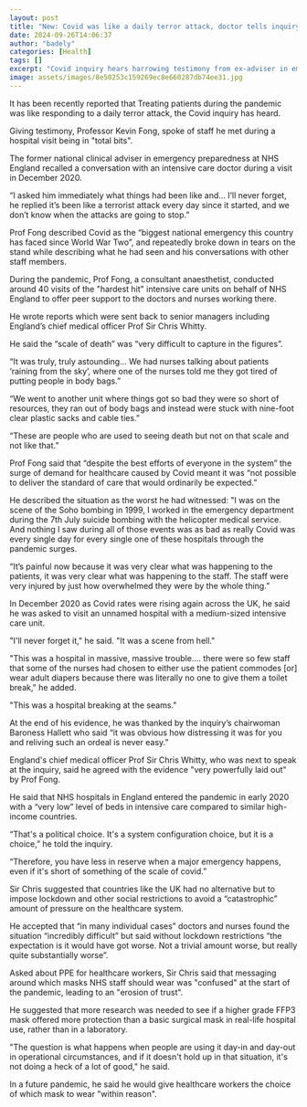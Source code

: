 ```yaml
---
layout: post
title: "New: Covid was like a daily terror attack, doctor tells inquiry"
date: 2024-09-26T14:06:37
author: "badely"
categories: [Health]
tags: []
excerpt: "Covid inquiry hears harrowing testimony from ex-adviser in emergency preparedness at NHS England."
image: assets/images/8e50253c159269ec8e660287db74ee31.jpg
---
```


It has been recently reported that Treating patients during the pandemic was like responding to a daily terror attack, the Covid inquiry has heard.

Giving testimony, Professor Kevin Fong, spoke of staff he met during a hospital visit being in "total bits". 

The former national clinical adviser in emergency preparedness at NHS England recalled a conversation with an intensive care doctor during a visit in December 2020.

“I asked him immediately what things had been like and… I’ll never forget, he replied it’s been like a terrorist attack every day since it started, and we don’t know when the attacks are going to stop.”

Prof Fong described Covid as the “biggest national emergency this country has faced since World War Two”, and repeatedly broke down in tears on the stand while describing what he had seen and his conversations with other staff members.

During the pandemic, Prof Fong, a consultant anaesthetist, conducted around 40 visits of the "hardest hit" intensive care units on behalf of NHS England to offer peer support to the doctors and nurses working there.

He wrote reports which were sent back to senior managers including England’s chief medical officer Prof Sir Chris Whitty.

He said the “scale of death” was “very difficult to capture in the figures”.

“It was truly, truly astounding… We had nurses talking about patients ‘raining from the sky’, where one of the nurses told me they got tired of putting people in body bags.”

“We went to another unit where things got so bad they were so short of resources, they ran out of body bags and instead were stuck with nine-foot clear plastic sacks and cable ties.”

“These are people who are used to seeing death but not on that scale and not like that.”

Prof Fong said that “despite the best efforts of everyone in the system” the surge of demand for healthcare caused by Covid meant it was “not possible to deliver the standard of care that would ordinarily be expected.”

He described the situation as the worst he had witnessed: "I was on the scene of the Soho bombing in 1999, I worked in the emergency department during the 7th July suicide bombing with the helicopter medical service. And nothing I saw during all of those events was as bad as really Covid was every single day for every single one of these hospitals through the pandemic surges.

“It’s painful now because it was very clear what was happening to the patients, it was very clear what was happening to the staff. The staff were very injured by just how overwhelmed they were by the whole thing.”

In December 2020 as Covid rates were rising again across the UK, he said he was asked to visit an unnamed hospital with a medium-sized intensive care unit. 

"I'll never forget it," he said. "It was a scene from hell."

"This was a hospital in massive, massive trouble.... there were so few staff that some of the nurses had chosen to either use the patient commodes [or] wear adult diapers because there was literally no one to give them a toilet break," he added.

"This was a hospital breaking at the seams."

At the end of his evidence, he was thanked by the inquiry’s chairwoman Baroness Hallett who said “it was obvious how distressing it was for you and reliving such an ordeal is never easy.”

England's chief medical officer Prof Sir Chris Whitty, who was next to speak at the inquiry, said he agreed with the evidence "very powerfully laid out" by Prof Fong. 

He said that NHS hospitals in England entered the pandemic in early 2020 with a “very low” level of beds in intensive care compared to similar high-income countries.

“That's a political choice. It's a system configuration choice, but it is a choice,” he told the inquiry.

“Therefore, you have less in reserve when a major emergency happens, even if it's short of something of the scale of covid.”

Sir Chris suggested that countries like the UK had no alternative but to impose lockdown and other social restrictions to avoid a “catastrophic” amount of pressure on the healthcare system.

He accepted that “in many individual cases” doctors and nurses found the situation “incredibly difficult” but said without lockdown restrictions “the expectation is it would have got worse. Not a trivial amount worse, but really quite substantially worse”.

Asked about PPE for healthcare workers, Sir Chris said that messaging around which masks NHS staff should wear was "confused" at the start of the pandemic, leading to an "erosion of trust".

He suggested that more research was needed to see if a higher grade FFP3 mask offered more protection than a basic surgical mask in real-life hospital use, rather than in a laboratory.

"The question is what happens when people are using it day-in and day-out in operational circumstances, and if it doesn't hold up in that situation, it's not doing a heck of a lot of good," he said.

In a future pandemic, he said he would give healthcare workers the choice of which mask to wear "within reason".

